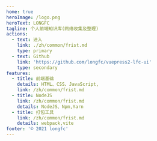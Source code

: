 ```yaml
---
home: true
heroImage: /logo.png
heroText: LONGFC
tagline: 个人前端知识库(网络收集及整理)
actions:
  - text: 进入
    link: ./zh/common/frist.md
    type: primary
  - text: Github
    link: 'https://github.com/longfc/vuepress2-lfc-ui'
    type: secondary
features:
  - title: 前端基础
    details: HTML、CSS、JavaScript,
    link: /zh/common/frist.md
  - title: NodeJS
    link: /zh/common/frist.md
    details: NodeJS、Npm,Yarn
  - title: 打包工具
    link: /zh/common/frist.md
    details: webpack,vite
footer: '© 2021 longfc'
---
```

